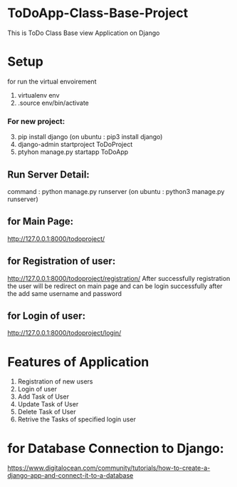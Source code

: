 # ToDoApp-Class-Base-Project
This is ToDo Class Base view Application on Django 

# Setup
for run the virtual envoirement 

1. virtualenv env
2. .source env/bin/activate

### For new project:
3. pip install django (on ubuntu : pip3 install django)
4. django-admin startproject ToDoProject
5. ptyhon manage.py startapp ToDoApp

## Run Server Detail:
 command : python manage.py runserver (on ubuntu : python3 manage.py runserver) 
 
 ## for Main Page:
 http://127.0.0.1:8000/todoproject/
 
 ## for Registration of user:
 http://127.0.0.1:8000/todoproject/registration/
 After successfully registration the user will be redirect on main page and can be login successfully
 after the add same username and password
 
 ## for Login of user:
 http://127.0.0.1:8000/todoproject/login/
 
 # Features of Application
 
 1. Registration of new users
 2. Login of user
 3. Add Task of User
 4. Update Task of User
 5. Delete Task of User
 6. Retrive the Tasks of specified login user
 
 # for Database Connection to Django:
 
 https://www.digitalocean.com/community/tutorials/how-to-create-a-django-app-and-connect-it-to-a-database
 
 
